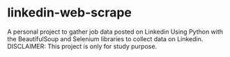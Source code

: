 # linkedin-web-scrape
A personal project to gather job data posted on Linkedin
Using Python with the BeautifulSoup and Selenium libraries to collect data on Linkedin.
DISCLAIMER: This project is only for study purpose.
